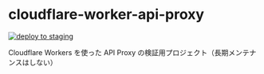 # cloudflare-worker-api-proxy

[![deploy to staging](https://github.com/keitakn/cloudflare-worker-api-proxy/actions/workflows/deploy-to-staging.yml/badge.svg)](https://github.com/keitakn/cloudflare-worker-api-proxy/actions/workflows/deploy-to-staging.yml)

Cloudflare Workers を使った API Proxy の検証用プロジェクト（長期メンテナンスはしない）
